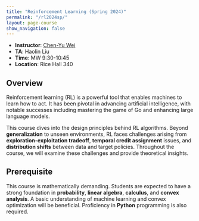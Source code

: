 ```yaml
---
title: "Reinforcement Learning (Spring 2024)"
permalink: "/rl2024sp/"
layout: page-course
show_navigation: false
---
```


- **Instructor**: [Chen-Yu Wei](https://bahh723.github.io/)  
- **TA**: Haolin Liu  
- **Time**: MW 9:30-10:45  
- **Location**: Rice Hall 340  

## Overview  
Reinforcement learning (RL) is a powerful tool that enables machines to learn how to act. It has been pivotal in advancing artificial intelligence, with notable successes including mastering the game of Go and enhancing large language models.   

This course dives into the design principles behind RL algorithms. Beyond **generalization** to unseen environments, RL faces challenges arising from **exploration-exploitation tradeoff**, **temporal credit assignment** issues, and **distribution shifts** between data and target policies. Throughout the course, we will examine these challenges and provide theoretical insights.  

## Prerequisite  
This course is mathematically demanding. Students are expected to have a strong foundation in **probability**, **linear algebra**, **calculus**, and **convex analysis**. A basic understanding of machine learning and convex optimization will be beneficial. Proficiency in **Python** programming is also required. 



